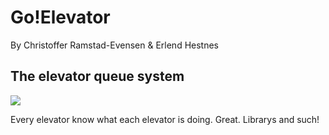Go!Elevator
===========
By Christoffer Ramstad-Evensen & Erlend Hestnes


The elevator queue system
--------------------------

![](https://github.com/oldgeezr/sanntid/blob/coffee/elevator_queues.png)

Every elevator know what each elevator is doing. Great. Librarys and such!